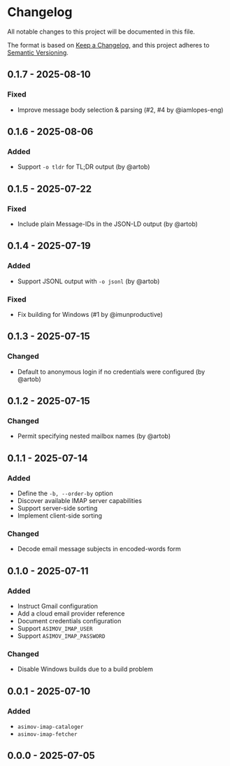 # Changelog

All notable changes to this project will be documented in this file.

The format is based on [Keep a Changelog](https://keepachangelog.com/en/1.0.0/),
and this project adheres to [Semantic Versioning](https://semver.org/spec/v2.0.0.html).

## 0.1.7 - 2025-08-10
### Fixed
- Improve message body selection & parsing (#2, #4 by @iamlopes-eng)

## 0.1.6 - 2025-08-06
### Added
- Support `-o tldr` for TL;DR output (by @artob)

## 0.1.5 - 2025-07-22
### Fixed
- Include plain Message-IDs in the JSON-LD output (by @artob)

## 0.1.4 - 2025-07-19
### Added
- Support JSONL output with `-o jsonl` (by @artob)
### Fixed
- Fix building for Windows (#1 by @imunproductive)

## 0.1.3 - 2025-07-15
### Changed
- Default to anonymous login if no credentials were configured (by @artob)

## 0.1.2 - 2025-07-15
### Changed
- Permit specifying nested mailbox names (by @artob)

## 0.1.1 - 2025-07-14
### Added
- Define the `-b, --order-by` option
- Discover available IMAP server capabilities
- Support server-side sorting
- Implement client-side sorting
### Changed
- Decode email message subjects in encoded-words form

## 0.1.0 - 2025-07-11
### Added
- Instruct Gmail configuration
- Add a cloud email provider reference
- Document credentials configuration
- Support `ASIMOV_IMAP_USER`
- Support `ASIMOV_IMAP_PASSWORD`
### Changed
- Disable Windows builds due to a build problem

## 0.0.1 - 2025-07-10
### Added
- `asimov-imap-cataloger`
- `asimov-imap-fetcher`

## 0.0.0 - 2025-07-05
